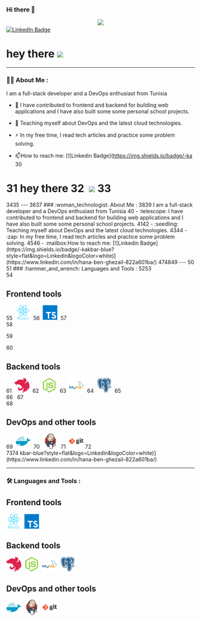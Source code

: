 ### Hi there 👋

<!--
**hana-ghz/hana-ghz** is a ✨ _special_ ✨ repository because its `README.md` (this file) appears on your GitHub profile.



Here are some ideas to get you started:

- 🔭 I’m currently working on ...
- 🌱 I’m currently learning ...
- 👯 I’m looking to collaborate on ...
- 🤔 I’m looking for help with ...
- 💬 Ask me about ...
- 📫 How to reach me: ...
- 😄 Pronouns: ...
- ⚡ Fun fact: ...
-->

<div id="header" align="center">
  <img src="https://giphy.com/stickers/dev-developers-yooda-KJmbSTSyIzetubNgJ5" width="100"/>
</div>

<div id="badges">
    <a href="https://www.linkedin.com/in/hana-ben-ghezail-822a601ba/">
      <img src="https://img.shields.io/badge/LinkedIn-blue?style=for-the-badge&logo=linkedin&logoColor=white"             alt="LinkedIn Badge"/>
    </a>
</div>

<h1>
  hey there
  <img src="https://media.giphy.com/media/hvRJCLFzcasrR4ia7z/giphy.gif" width="30px"/>
</h1>

---

### :woman_technologist: About Me :

I am a full-stack developer and a DevOps enthusiast from Tunisia
- :telescope: I have contributed to frontend and backend for building web applications and I have also built some some personal school projects.

- :seedling: Teaching myself about DevOps and the latest cloud technologies.

- :zap: In my free time, I read tech articles and practice some problem solving.

- :mailbox:How to reach me: [![Linkedin Badge](https://img.shields.io/badge/-ka​
30
<h1>
31
  hey there
32
  <img src="https://media.giphy.com/media/hvRJCLFzcasrR4ia7z/giphy.gif" width="30px"/>
33
</h1>
34
​
35
---
36
​
37
### :woman_technologist: About Me :
38
​
39
I am a full-stack developer and a DevOps enthusiast from Tunisia
40
- :telescope: I have contributed to frontend and backend for building web applications and I have also built some some personal school projects.
41
​
42
- :seedling: Teaching myself about DevOps and the latest cloud technologies.
43
​
44
- :zap: In my free time, I read tech articles and practice some problem solving.
45
​
46
- :mailbox:How to reach me: [![Linkedin Badge](https://img.shields.io/badge/-kakbar-blue?style=flat&logo=Linkedin&logoColor=white)](https://www.linkedin.com/in/hana-ben-ghezail-822a601ba/)
47
​
48
​
49
---
50
​
51
### :hammer_and_wrench: Languages and Tools :
52
​
53
<div>
54
  <h2> Frontend tools</h2>
55
  <img src="https://github.com/devicons/devicon/blob/master/icons/react/react-original-wordmark.svg"        title="React" alt="React" width="40" height="40"/>&nbsp;
56
  <img src="https://github.com/devicons/devicon/blob/master/icons/typescript/typescript-original.svg"          title="TypeScript" alt="TypeScript" width="40" height="40"/>&nbsp;
57
</div>
58
 
59
 <div>
60
  <h2> Backend tools</h2>
61
  <img src="https://github.com/devicons/devicon/blob/master/icons/nestjs/nestjs-plain.svg" title="NestJs"    alt="NestJs" width="40" height="40"/>&nbsp;
62
  <img src="https://github.com/devicons/devicon/blob/master/icons/nodejs/nodejs-plain.svg" title="NodeJs"    alt="NodeJs" width="40" height="40"/>&nbsp;
63
  <img src="https://github.com/devicons/devicon/blob/master/icons/mysql/mysql-original-wordmark.svg"  title="MySQL"  alt="MySQL" width="40" height="40"/>&nbsp;
64
  <img src="https://github.com/devicons/devicon/blob/master/icons/postgresql/postgresql-plain.svg"  title="PostgreSQL" alt="PostgreSQL" width="40" height="40"/>&nbsp;
65
</div>
66
   
67
   <div>
68
  <h2> DevOps and other tools</h2>
69
  <img src="https://github.com/devicons/devicon/blob/master/icons/docker/docker-plain.svg" title="Docker" alt="Docker" width="40" height="40"/>&nbsp;
70
  <img src="https://github.com/devicons/devicon/blob/master/icons/jenkins/jenkins-original.svg" title="Jenkins" alt="Jenkins" width="40" height="40"/>&nbsp;
71
  <img src="https://github.com/devicons/devicon/blob/master/icons/git/git-original-wordmark.svg" title="Git" **alt="Git" width="40" height="40"/>
72
</div>
73
​
74
kbar-blue?style=flat&logo=Linkedin&logoColor=white)](https://www.linkedin.com/in/hana-ben-ghezail-822a601ba/)


---

### :hammer_and_wrench: Languages and Tools :

<div>
  <h2> Frontend tools</h2>
  <img src="https://github.com/devicons/devicon/blob/master/icons/react/react-original-wordmark.svg"        title="React" alt="React" width="40" height="40"/>&nbsp;
  <img src="https://github.com/devicons/devicon/blob/master/icons/typescript/typescript-original.svg"          title="TypeScript" alt="TypeScript" width="40" height="40"/>&nbsp;
</div>
 
<div>
  <h2> Backend tools</h2>
  <img src="https://github.com/devicons/devicon/blob/master/icons/nestjs/nestjs-plain.svg" title="NestJs"    alt="NestJs" width="40" height="40"/>&nbsp;
  <img src="https://github.com/devicons/devicon/blob/master/icons/nodejs/nodejs-plain.svg" title="NodeJs"    alt="NodeJs" width="40" height="40"/>&nbsp;
  <img src="https://github.com/devicons/devicon/blob/master/icons/mysql/mysql-original-wordmark.svg"  title="MySQL"  alt="MySQL" width="40" height="40"/>&nbsp;
  <img src="https://github.com/devicons/devicon/blob/master/icons/postgresql/postgresql-plain.svg"  title="PostgreSQL" alt="PostgreSQL" width="40" height="40"/>&nbsp;
</div>
   
 <div>
  <h2> DevOps and other tools</h2>
  <img src="https://github.com/devicons/devicon/blob/master/icons/docker/docker-plain.svg" title="Docker" alt="Docker" width="40" height="40"/>&nbsp;
  <img src="https://github.com/devicons/devicon/blob/master/icons/jenkins/jenkins-original.svg" title="Jenkins" alt="Jenkins" width="40" height="40"/>&nbsp;
  <img src="https://github.com/devicons/devicon/blob/master/icons/git/git-original-wordmark.svg" title="Git" **alt="Git" width="40" height="40"/>
</div>

